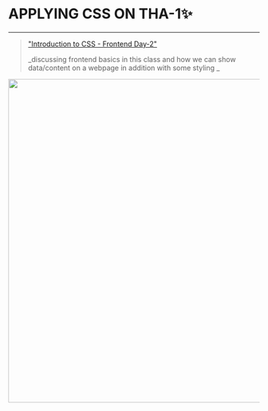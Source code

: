 # APPLYING CSS ON THA-1✨
---

>["Introduction to CSS - Frontend Day-2"]( https://www.youtube.com/watch?v=porf5cZwExI "Frontend Day-2") 
>
>_discussing frontend basics in this class and how we can show data/content on a webpage in addition with some styling _

<img src="https://drive.google.com/uc?export=view&id=1PVUnoOEdIOPaTL_QBOJUr3e9b03dM9bk" width="720" height="650">
